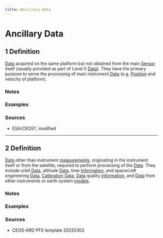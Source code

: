 ```yaml
---
title: Ancillary Data
---
```


# Ancillary Data

## 1 Definition

[Data](../data) acquired on the same platform but not obtained from the main [Sensor](../sensor) itself (usually provided as part of Level 0 [Data](../data)). They have the primary purpose to serve the processing of main instrument [Data](../data) (e.g. [Position](../position) and velocity of platform).

### Notes 

### Examples 

### Sources
- ESA/CEOS?, modified

___

## 2 Definition

[Data](../data) other than instrument [measurements](../measurement), originating in the instrument itself or from the satellite, required to perform processing of the [Data](../data). They include orbit [Data](../data), attitude [Data](../data), time [Information](../information), and spacecraft engineering [Data](../data), [Calibration](../calibration) [Data](../data), [Data](../data) quality [Information](../information), and [Data](../data) from other instruments or earth system [models](../model).

### Notes 

### Examples 

### Sources
- CEOS-ARD PFS template 20220302
